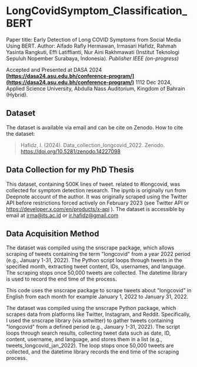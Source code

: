 # LongCovidSymptom_Classification_BERT
Paper title: Early Detection of Long COVID Symptoms from Social Media Using BERT. Author: Alfado Rafly Hermawan, Irmasari Hafidz, Rahmah Yasinta Rangkuti, Effi Latiffianti, Nur Aini Rakhmawati (Institut Teknologi Sepuluh Nopember Surabaya, Indonesia). _Publisher IEEE (on-progress)_

Accepted and Presented at DASA 2024 **[https://dasa24.asu.edu.bh/conference-program/](https://dasa24.asu.edu.bh/conference-program/)** 1112 Dec 2024, Applied Science University, Abdulla Nass Auditorium, Kingdom of Bahrain (Hybrid). 


## Dataset
The dataset is available via email and can be cite on Zenodo. How to cite the dataset: 
> Hafidz, I. (2024). Data_collection_longcovid_2022. Zenodo. https://doi.org/10.5281/zenodo.14227098

## Data Collection for my PhD Thesis
This dataset, containing 500K lines of tweet. related to #longcovid, was collected for symptom detection research. The ipynb is originally run from Deepnote account of the author. It was originally scraped using the Twitter API before restrictions forced actively on February 2023 (see Twitter API or https://developer.x.com/en/products/x-api ).
The dataset is accessible by email at irma@its.ac.id or ir.hafidz@gmail.com

## Data Acquisition Method
The dataset was compiled using the snscrape package, which allows scraping of tweets containing the term "longcovid" from a year 2022 period (e.g., January 1-31, 2022). The Python script loops through tweets in the specified month, extracting tweet content, IDs, usernames, and language. The scraping stops once 50,000 tweets are collected. The datetime library is used to record the end time of the process.

This code uses the snscrape package to scrape tweets about "longcovid" in English from each month for example January 1, 2022 to January 31, 2022.

The dataset was compiled using the snscrape Python package, which scrapes data from platforms like Twitter, Instagram, and Reddit. Specifically, I used the snscrape library (via sntwitter) to gather tweets containing "longcovid" from a defined period (e.g., January 1-31, 2022). The script loops through search results, collecting tweet data such as date, ID, content, username, and language, and stores them in a list (e.g., tweets_longcovid_jan_2022). The loop stops once 50,000 tweets are collected, and the datetime library records the end time of the scraping process.
